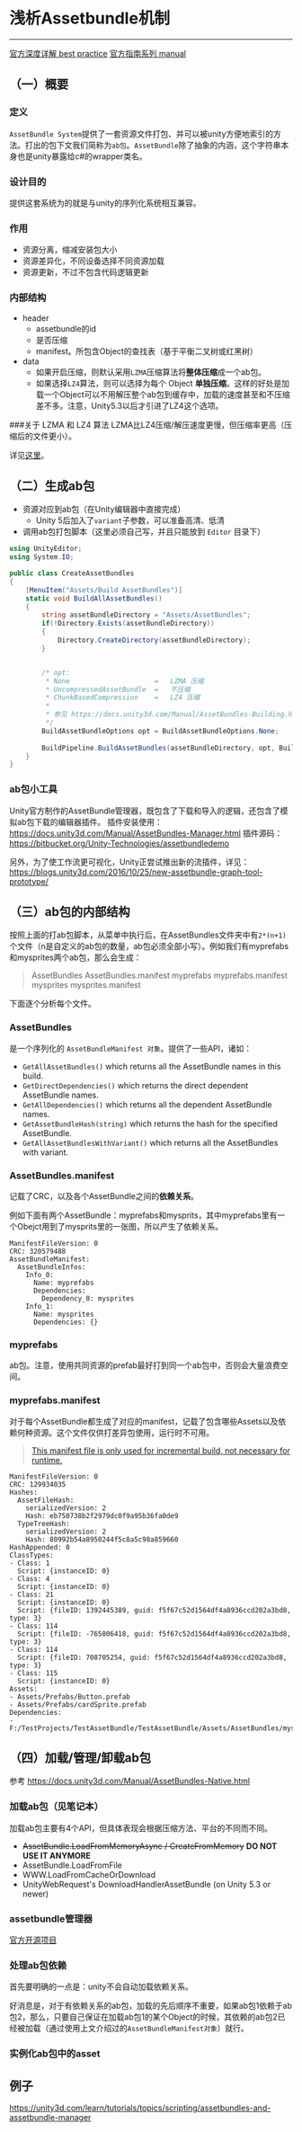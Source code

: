 # 浅析Assetbundle机制

---

[官方深度详解 best practice](https://unity3d.com/learn/tutorials/topics/best-practices/assetbundle-fundamentals?playlist=30089)
[官方指南系列 manual](https://docs.unity3d.com/Manual/AssetBundlesIntro.html)

## （一）概要
### 定义
`AssetBundle System`提供了一套资源文件打包、并可以被unity方便地索引的方法。打出的包下文我们简称为`ab包`。`AssetBundle`除了抽象的内涵，这个字符串本身也是unity暴露给c#的wrapper类名。

### 设计目的
提供这套系统为的就是与unity的序列化系统相互兼容。

### 作用
 - 资源分离，缩减安装包大小
 - 资源差异化，不同设备选择不同资源加载
 - 资源更新，不过不包含代码逻辑更新

### 内部结构
 - header
     - assetbundle的id
     - 是否压缩
     - manifest。所包含Object的查找表（基于平衡二叉树或红黑树）
 - data
     - 如果开启压缩，则默认采用`LZMA`压缩算法将**整体压缩**成一个ab包。
     - 如果选择`LZ4`算法，则可以选择为每个 Object **单独压缩**。这样的好处是加载一个Object可以不用解压整个ab包到缓存中，加载的速度甚至和不压缩差不多。注意，Unity5.3以后才引进了LZ4这个选项。

###关于 LZMA 和 LZ4 算法
LZMA比LZ4压缩/解压速度更慢，但压缩率更高（压缩后的文件更小）。

详见[这里](https://catchchallenger.first-world.info/wiki/Quick_Benchmark:_Gzip_vs_Bzip2_vs_LZMA_vs_XZ_vs_LZ4_vs_LZO)。




## （二）生成ab包
- 资源对应到ab包（在Unity编辑器中直接完成）
  - Unity 5后加入了`variant`子参数，可以准备高清、低清
- 调用ab包打包脚本（这里必须自己写，并且只能放到 `Editor` 目录下）

```csharp
using UnityEditor;
using System.IO;

public class CreateAssetBundles
{
    [MenuItem("Assets/Build AssetBundles")]
    static void BuildAllAssetBundles()
    {
        string assetBundleDirectory = "Assets/AssetBundles";
        if(!Directory.Exists(assetBundleDirectory))
        {
            Directory.CreateDirectory(assetBundleDirectory);
        }


        /* opt:
         * None                     =   LZMA 压缩
         * UncompressedAssetBundle  =   不压缩
         * ChunkBasedCompression    =   LZ4 压缩
         * 
         * 参见 https://docs.unity3d.com/Manual/AssetBundles-Building.html
         */
        BuildAssetBundleOptions opt = BuildAssetBundleOptions.None;
        
        BuildPipeline.BuildAssetBundles(assetBundleDirectory, opt, BuildTarget.StandaloneWindows64);
    }
}
```

### ab包小工具
Unity官方制作的AssetBundle管理器，既包含了下载和导入的逻辑，还包含了模拟ab包下载的编辑器插件。
插件安装使用：https://docs.unity3d.com/Manual/AssetBundles-Manager.html
插件源码：https://bitbucket.org/Unity-Technologies/assetbundledemo

另外，为了使工作流更可视化，Unity正尝试推出新的流插件，详见： https://blogs.unity3d.com/2016/10/25/new-assetbundle-graph-tool-prototype/


## （三）ab包的内部结构
按照上面的打ab包脚本，从菜单中执行后，在AssetBundles文件夹中有`2*(n+1)`个文件（n是自定义的ab包的数量，ab包必须全部小写）。例如我们有myprefabs和mysprites两个ab包，那么会生成：

> AssetBundles
AssetBundles.manifest
myprefabs
myprefabs.manifest
mysprites
mysprites.manifest

下面逐个分析每个文件。

### AssetBundles
是一个序列化的 `AssetBundleManifest 对象`。提供了一些API，诸如：

> 
- `GetAllAssetBundles()` which returns all the AssetBundle names in this build.
- `GetDirectDependencies()` which returns the direct dependent AssetBundle names.
- `GetAllDependencies()` which returns all the dependent AssetBundle names.
- `GetAssetBundleHash(string)` which returns the hash for the specified AssetBundle.
- `GetAllAssetBundlesWithVariant()` which returns all the AssetBundles with variant.

### AssetBundles.manifest
记载了CRC，以及各个AssetBundle之间的**依赖关系**。

例如下面有两个AssetBundle：myprefabs和mysprits，其中myprefabs里有一个Obejct用到了mysprits里的一张图，所以产生了依赖关系。

```
ManifestFileVersion: 0
CRC: 320579488
AssetBundleManifest:
  AssetBundleInfos:
    Info_0:
      Name: myprefabs
      Dependencies:
        Dependency_0: mysprites
    Info_1:
      Name: mysprites
      Dependencies: {}
```

### myprefabs
ab包。注意，使用共同资源的prefab最好打到同一个ab包中，否则会大量浪费空间。

### myprefabs.manifest
对于每个AssetBundle都生成了对应的manifest，记载了包含哪些Assets以及依赖何种资源。这个文件仅供打差异包使用，运行时不可用。
> [This manifest file is only used for incremental build, not necessary for runtime.](https://docs.unity3d.com/500/Documentation/Manual/BuildingAssetBundles5x.html)

```
ManifestFileVersion: 0
CRC: 129934035
Hashes:
  AssetFileHash:
    serializedVersion: 2
    Hash: eb750738b2f2979dc0f9a95b36fa0de9
  TypeTreeHash:
    serializedVersion: 2
    Hash: 80992b54a8950244f5c8a5c98a859660
HashAppended: 0
ClassTypes:
- Class: 1
  Script: {instanceID: 0}
- Class: 4
  Script: {instanceID: 0}
- Class: 21
  Script: {instanceID: 0}
  Script: {fileID: 1392445389, guid: f5f67c52d1564df4a8936ccd202a3bd8, type: 3}
- Class: 114
  Script: {fileID: -765806418, guid: f5f67c52d1564df4a8936ccd202a3bd8, type: 3}
- Class: 114
  Script: {fileID: 708705254, guid: f5f67c52d1564df4a8936ccd202a3bd8, type: 3}
- Class: 115
  Script: {instanceID: 0}
Assets:
- Assets/Prefabs/Button.prefab
- Assets/Prefabs/cardSprite.prefab
Dependencies:
- F:/TestProjects/TestAssetBundle/TestAssetBundle/Assets/AssetBundles/mysprites

```



## （四）加载/管理/卸载ab包
参考 https://docs.unity3d.com/Manual/AssetBundles-Native.html

### 加载ab包（见笔记本）
加载ab包主要有4个API，但具体表现会根据压缩方法、平台的不同而不同。

> 
- ~~AssetBundle.LoadFromMemoryAsync /  CreateFromMemory~~ **DO NOT USE IT ANYMORE**
- AssetBundle.LoadFromFile
- WWW.LoadFromCacheOrDownload
- UnityWebRequest's DownloadHandlerAssetBundle (on Unity 5.3 or newer)

### assetbundle管理器
[官方开源项目](https://bitbucket.org/Unity-Technologies/assetbundledemo)

### 处理ab包依赖
首先要明确的一点是：unity不会自动加载依赖关系。

好消息是，对于有依赖关系的ab包，加载的先后顺序不重要，如果ab包1依赖于ab包2，那么，只要自己保证在加载ab包1的某个Object的时候，其依赖的ab包2已经被加载（通过使用上文介绍过的`AssetBundleManifest对象`）就行。



### 实例化ab包中的asset






## 例子
https://unity3d.com/learn/tutorials/topics/scripting/assetbundles-and-assetbundle-manager


